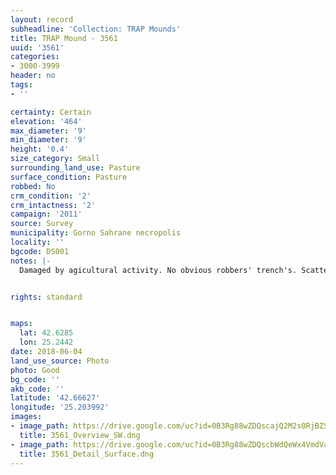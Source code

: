 ```yaml
---
layout: record
subheadline: 'Collection: TRAP Mounds'
title: TRAP Mound - 3561
uuid: '3561'
categories:
- 3000-3999
header: no
tags:
- ''

certainty: Certain
elevation: '464'
max_diameter: '9'
min_diameter: '9'
height: '0.4'
size_category: Small
surrounding_land_use: Pasture
surface_condition: Pasture
robbed: No
crm_condition: '2'
crm_intactness: '2'
campaign: '2011'
source: Survey
municipality: Gorno Sahrane necropolis
locality: ''
bgcode: DS001
notes: |-
  Damaged by agicultural activity. No obvious robbers' trench's. Scatter of medium-sized stones.


rights: standard


maps:
  lat: 42.6285
  lon: 25.2442
date: 2018-06-04
land_use_source: Photo
photo: Good
bg_code: ''
akb_code: ''
latitude: '42.66627'
longitude: '25.203992'
images:
- image_path: https://drive.google.com/uc?id=0B3Rg88wZDQscajQ2M2s0RjBZSkE
  title: 3561_Overview_SW.dng
- image_path: https://drive.google.com/uc?id=0B3Rg88wZDQscbWdQeWx4VmdVaG8
  title: 3561_Detail_Surface.dng
---
```


